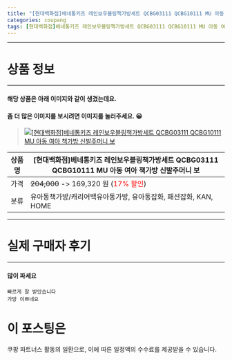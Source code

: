 ```yaml
---
title: "[현대백화점]베네통키즈 레인보우블링책가방세트 QCBG03111 QCBG10111 MU 아동 여아 책가방 신발주머니 보"
categories: coupang
tags: [현대백화점]베네통키즈 레인보우블링책가방세트 QCBG03111 QCBG10111 MU 아동 여아 책가방 신발주머니 보 쿠팡 쿠팡파트너스
---
```

---

# 상품 정보

---

#### 해당 상품은 아래 이미지와 같이 생겼는데요. 
#### 좀 더 많은 이미지를 보시려면 이미지를 눌러주세요. 😀
> [![[현대백화점]베네통키즈 레인보우블링책가방세트 QCBG03111 QCBG10111 MU 아동 여아 책가방 신발주머니 보](https://static.coupangcdn.com/image/affiliate/banner/67fb2b8f065641d1042c2269081bac60@2x.jpg)](https://coupa.ng/bP99yu)

상품명 | [현대백화점]베네통키즈 레인보우블링책가방세트 QCBG03111 QCBG10111 MU 아동 여아 책가방 신발주머니 보
-------|-------
가격 | ~~204,000~~ -> 169,320 원 (<span style="color:red">17% 할인</span>)
분류 | 유아동책가방/캐리어백유아동가방, 유아동잡화, 패션잡화, KAN, HOME

---

# 실제 구매자 후기

---


####    많이 파세요
    빠르게 잘 받았습니다 
    가방 이쁘네요



# 이 포스팅은
쿠팡 파트너스 활동의 일환으로, 이에 따른 일정액의 수수료를 제공받을 수 있습니다.